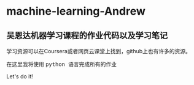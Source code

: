 # machine-learning-Andrew
## 吴恩达机器学习课程的作业代码以及学习笔记

学习资源可以在Coursera或者网页云课堂上找到，github上也有许多的资源。

在这里我将使用 <kbd>python<kbd> 语言完成所有的作业

Let's do it!

